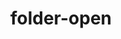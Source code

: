 ---
title: folder-open
unicode_regular: \eb4a
unicode_bold: \eb49
unicode_solid: \eb4b
unicode_brand: 
---